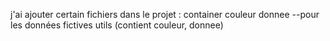 j'ai ajouter certain fichiers dans le projet :
    container
    couleur
    donnee --pour les données fictives
    utils (contient couleur, donnee)